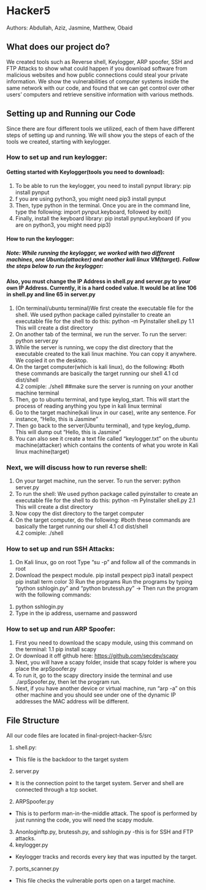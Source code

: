 # Hacker5
Authors: Abdullah, Aziz, Jasmine, Matthew, Obaid

## What does our project do?
  We created tools such as Reverse shell, Keylogger, ARP spoofer, SSH and FTP Attacks to show what could happen if you download software from malicious websites and how public connections could steal your private information. We show the vulnerabilities of computer systems inside the same network with our code, and found that we can get control over other users’ computers and retrieve sensitive information with various methods.

## Setting up and Running our Code
  Since there are four different tools we utilized, each of them have different steps of setting up and running. We will show you the steps of each of the tools we created, starting with keylogger.
  
### How to set up and run keylogger:
  #### Getting started with Keylogger(tools you need to download):
  1. To be able to run the keylogger, you need to install pynput library: pip install pynput
  2. f you are using python3, you might need pip3 install pynput
  3. Then, type python in the terminal. Once you are in the command line, type the following: import pynput.keyboard, followed by exit()
  4. Finally, install the keyboard library: pip install pynput.keyboard (if you are on python3, you might need pip3)
    
   #### How to run the keylogger:
   ##### Note: While running the keylogger, we worked with two different machines, one Ubuntu(attacker) and another kali linux      VM(target). Follow the steps below to run the keylogger:
   #### Also, you must change the IP Address in shell.py and server.py  to your own IP Address. Currently, it is a hard coded value. It would be at line 106 in shell.py and line 65 in server.py

1. (On terminal/ubuntu terminal)We first create the executable file for the shell. We used python package called pyinstaller to create an executable file for the shell to do this: python -m PyInstaller shell.py
 1.1 This will create a dist directory 
2. On another tab of the terminal, we run the server. To run the server: python server.py
3. While the server is running, we copy the dist directory that the executable created to the kali linux machine. You can copy it anywhere. We copied it on the desktop.
4. On the target computer(which is kali linux), do the following: #both these commands are basically the target running our shell
4.1 cd dist/shell                     
4.2 comiple: ./shell     ##make sure the server is running on your another machine terminal
5. Then, go to ubuntu terminal, and type keylog_start. This will start the process of reading anything you type in kali linux terminal
6. Go to the target machine(kali linux in our case), write any sentence. For instance, “Hello, this is Jasmine”
7. Then go back to the server(Ubuntu terminal), and type keylog_dump. This will dump out “Hello, this is Jasmine”
8. You can also see it create a text file called “keylogger.txt” on the ubuntu machine(attacker) which contains the contents of what you wrote in Kali linux machine(target)

### Next, we will discuss how to run reverse shell:
1. On your target machine, run the server. To run the server: python server.py
2. To run the shell: We used python package called pyinstaller to create an executable file for the shell to do this: python -m PyInstaller shell.py
 2.1 This will create a dist directory 
3. Now copy the dist directory to the target computer
4. On the target computer, do the following: #both these commands are basically the target running our shell
4.1 cd dist/shell                     
4.2 comiple: ./shell  


### How to set up and run SSH Attacks:
1) On Kali linux, go on root 
Type “su -p” and follow all of the commands in root
 2) Download the pexpect module.
pip install pexpect
pip3 inatall pexpect
pip install term color
	3) Run the programs 
Run the programs by typing “python sshlogin.py” and “python brutessh.py”
-> Then run the program with the following commands:
1. python sshlogin.py 
2. Type in the ip address, username and password


### How to set up and run ARP Spoofer:
1. First you need to download the scapy module, using this command on the terminal: 
    1.1 pip install scapy
2. Or download it off github here: https://github.com/secdev/scapy
3. Next, you will have a scapy folder, inside that scapy folder is where you place the arpSpoofer.py
4. To run it, go to the scapy directory inside the terminal and use ./arpSpoofer.py, then let the program run. 
5. Next, if you have another device or virtual machine, run “arp -a” on this other machine and you should see under one of the dynamic IP addresses the MAC address will be different.

## File Structure
All our code files are located in final-project-hacker-5/src
1. shell.py:
- This file is the backdoor to the target system
2. server.py
- It is the connection point to the target system. Server and shell are connected through a tcp socket. 
2. ARPSpoofer.py
- This is to perform man-in-the-middle attack. The spoof is performed by just running the code, you will need the scapy module.
3. Anonloginftp.py, brutessh.py, and sshlogin.py
-this is for SSH and FTP attacks. 
5. keylogger.py
- Keylogger tracks and records every key that was inputted by the target. 
7. ports_scanner.py
- This file checks the vulnerable ports open on a target machine.
